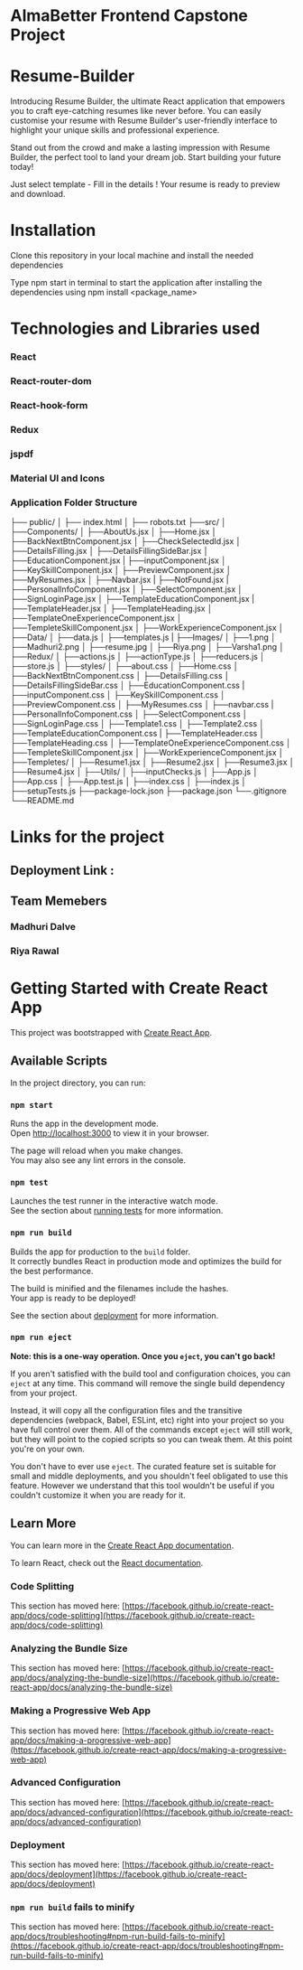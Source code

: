 
# AlmaBetter Frontend Capstone Project
# Resume-Builder
Introducing Resume Builder, the ultimate React application that empowers you to craft eye-catching resumes like never before. You can easily customise your resume with Resume Builder's user-friendly interface to highlight your unique skills and professional experience.

Stand out from the crowd and make a lasting impression with Resume Builder, the perfect tool to land your dream job. Start building your future today!

 Just select template - Fill in the details ! Your resume is ready to preview and download.

# Installation
Clone this repository in your local machine and install the needed dependencies

Type npm start in terminal to start the application after installing the dependencies using npm install <package_name>

# Technologies and Libraries used
### React
### React-router-dom
### React-hook-form
### Redux
### jspdf
### Material UI and Icons
### Application Folder Structure
├── public/
│	├── index.html
│	├── robots.txt
├──src/
│	├──Components/
│		├──AboutUs.jsx
│		├──Home.jsx
│		├──BackNextBtnComponent.jsx
│		├──CheckSelectedId.jsx
│		├──DetailsFilling.jsx
│		├──DetailsFillingSideBar.jsx 
│		├──EducationComponent.jsx
|   ├──inputComponent.jsx
│		├──KeySkillComponent.jsx
│		├──PreviewComponent.jsx
│		├──MyResumes.jsx
│		├──Navbar.jsx
|   ├──NotFound.jsx
|   ├──PersonalInfoComponent.jsx
│		├──SelectComponent.jsx
│		├──SignLoginPage.jsx
│		├──TemplateEducationComponent.jsx
|   ├──TemplateHeader.jsx
│		├──TemplateHeading.jsx
│		├──TemplateOneExperienceComponent.jsx
│		├──TempleteSkillComponent.jsx
│		├──WorkExperienceComponent.jsx
│	├──Data/
│		├──data.js
│		├──templates.js
| ├──Images/
│		├──1.png
│		├──Madhuri2.png
│		├──resume.jpg
│		├──Riya.png
│		├──Varsha1.png
│	├──Redux/
│		├──actions.js
│		├──actionType.js
│		├──reducers.js
│		├──store.js
│	├──styles/
│		├──about.css
│		├──Home.css
│		├──BackNextBtnComponent.css
│		├──DetailsFilling.css
│		├──DetailsFillingSideBar.css 
│		├──EducationComponent.css
|   ├──inputComponent.css
│		├──KeySkillComponent.css
│		├──PreviewComponent.css
│		├──MyResumes.css
│		├──navbar.css
|   ├──PersonalInfoComponent.css
│		├──SelectComponent.css
│		├──SignLoginPage.css
│		├──Template1.css
│		├──Template2.css
│		├──TemplateEducationComponent.css
|   ├──TemplateHeader.css
│		├──TemplateHeading.css
│		├──TemplateOneExperienceComponent.css
│		├──TempleteSkillComponent.jsx
│		├──WorkExperienceComponent.jsx
│	├──Templetes/
│		├──Resume1.jsx
│		├──Resume2.jsx
│		├──Resume3.jsx
│		├──Resume4.jsx
│	├──Utils/
│		├──inputChecks.js
│	├──App.js
│	├──App.css
│	├──App.test.js
│	├──index.css
│	├──index.js
│	├──setupTests.js
├──package-lock.json
├──package.json
└──.gitignore
└──README.md

# Links for the project
## Deployment Link : 

## Team Memebers
### Madhuri Dalve
### Riya Rawal
# Getting Started with Create React App

This project was bootstrapped with [Create React App](https://github.com/facebook/create-react-app).

## Available Scripts

In the project directory, you can run:

### `npm start`

Runs the app in the development mode.\
Open [http://localhost:3000](http://localhost:3000) to view it in your browser.

The page will reload when you make changes.\
You may also see any lint errors in the console.

### `npm test`

Launches the test runner in the interactive watch mode.\
See the section about [running tests](https://facebook.github.io/create-react-app/docs/running-tests) for more information.

### `npm run build`

Builds the app for production to the `build` folder.\
It correctly bundles React in production mode and optimizes the build for the best performance.

The build is minified and the filenames include the hashes.\
Your app is ready to be deployed!

See the section about [deployment](https://facebook.github.io/create-react-app/docs/deployment) for more information.

### `npm run eject`

**Note: this is a one-way operation. Once you `eject`, you can't go back!**

If you aren't satisfied with the build tool and configuration choices, you can `eject` at any time. This command will remove the single build dependency from your project.

Instead, it will copy all the configuration files and the transitive dependencies (webpack, Babel, ESLint, etc) right into your project so you have full control over them. All of the commands except `eject` will still work, but they will point to the copied scripts so you can tweak them. At this point you're on your own.

You don't have to ever use `eject`. The curated feature set is suitable for small and middle deployments, and you shouldn't feel obligated to use this feature. However we understand that this tool wouldn't be useful if you couldn't customize it when you are ready for it.

## Learn More

You can learn more in the [Create React App documentation](https://facebook.github.io/create-react-app/docs/getting-started).

To learn React, check out the [React documentation](https://reactjs.org/).

### Code Splitting

This section has moved here: [https://facebook.github.io/create-react-app/docs/code-splitting](https://facebook.github.io/create-react-app/docs/code-splitting)

### Analyzing the Bundle Size

This section has moved here: [https://facebook.github.io/create-react-app/docs/analyzing-the-bundle-size](https://facebook.github.io/create-react-app/docs/analyzing-the-bundle-size)

### Making a Progressive Web App

This section has moved here: [https://facebook.github.io/create-react-app/docs/making-a-progressive-web-app](https://facebook.github.io/create-react-app/docs/making-a-progressive-web-app)

### Advanced Configuration

This section has moved here: [https://facebook.github.io/create-react-app/docs/advanced-configuration](https://facebook.github.io/create-react-app/docs/advanced-configuration)

### Deployment

This section has moved here: [https://facebook.github.io/create-react-app/docs/deployment](https://facebook.github.io/create-react-app/docs/deployment)

### `npm run build` fails to minify

This section has moved here: [https://facebook.github.io/create-react-app/docs/troubleshooting#npm-run-build-fails-to-minify](https://facebook.github.io/create-react-app/docs/troubleshooting#npm-run-build-fails-to-minify)
